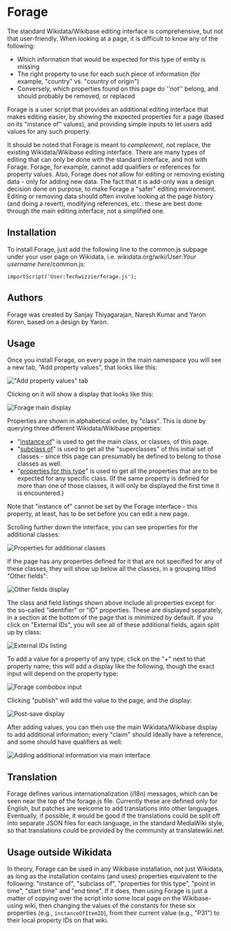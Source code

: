 # Forage

The standard Wikidata/Wikibase editing interface is comprehensive, but not that user-friendly. When looking at a page, it is difficult to know any of the following:
- Which information that would be expected for this type of entity is missing
- The right property to use for each such piece of information (for example, "country" vs. "country of origin")
- Conversely, which properties found on this page do ''not'' belong, and should probably be removed, or replaced

Forage is a user script that provides an additional editing interface that makes editing easier, by showing the expected properties for a page (based on its "instance of" values), and providing simple inputs to let users add values for any such property.

It should be noted that Forage is meant to _complement_, not replace, the existing Wikidata/Wikibase editing interface. There are many types of editing that can only be done with the standard interface, and not with Forage. Forage, for example, cannot add qualifiers or references for property values. Also, Forage does not allow for editing or removing existing data - only for adding new data. The fact that it is add-only was a design decision done on purpose, to make Forage a "safer" editing environment. Editing or removing data should often involve looking at the page history (and doing a revert), modifying references, etc.: these are best done through the main editing interface, not a simplified one.

## Installation

To install Forage, just add the following line to the common.js subpage under your user page on Wikidata, i.e. wikidata.org/wiki/User:_Your username here_/common.js:
```
importScript('User:Techwizzie/forage.js');
```

## Authors

Forage was created by Sanjay Thiyagarajan, Naresh Kumar and Yaron Koren, based on a design by Yaron.

## Usage

Once you install Forage, on every page in the main namespace you will see a new tab, "Add property values", that looks like this:

!["Add property values" tab](https://github.com/sanjay-thiyagarajan/forage/blob/main/images/Forage-tab-display.png)

Clicking on it will show a display that looks like this:

![Forage main display](https://github.com/sanjay-thiyagarajan/forage/blob/main/images/Forage-main-display.png)

Properties are shown in alphabetical order, by "class". This is done by querying three different Wikidata/Wikibase properties:
- "[instance of](https://www.wikidata.org/wiki/Property:P31)" is used to get the main class, or classes, of this page.
- "[subclass of](https://www.wikidata.org/wiki/Property:P279)" is used to get all the "superclasses" of this initial set of classes - since this page can presumably be defined to belong to those classes as well.
- "[properties for this type](https://www.wikidata.org/wiki/Property:P1963)" is used to get all the properties that are to be expected for any specific class. (If the same property is defined for more than one of those classes, it will only be displayed the first time it is encountered.)

Note that "instance of" cannot be set by the Forage interface - this property, at least, has to be set before you can edit a new page.

Scrolling further down the interface, you can see properties for the additional classes:

![Properties for additional classes](https://github.com/sanjay-thiyagarajan/forage/blob/main/images/Forage-additional-classes.png)

If the page has any properties defined for it that are not specified for any of these classes, they will show up below all the classes, in a grouping titled "Other fields":

![Other fields display](https://github.com/sanjay-thiyagarajan/forage/blob/main/images/Forage-other-fields.png)

The class and field listings shown above include all properties except for the so-called "identifier" or "ID" properties. These are displayed separately, in a section at the bottom of the page that is minimized by default. If you click on "External IDs", you will see all of these additional fields, again split up by class:

![External IDs listing](https://github.com/sanjay-thiyagarajan/forage/blob/main/images/Forage-external-IDs.png)

To add a value for a property of any type, click on the "+" next to that property name; this will add a display like the following, though the exact input will depend on the property type:

![Forage combobox input](https://raw.githubusercontent.com/sanjay-thiyagarajan/forage/main/images/Forage-combobox-input.png)

Clicking "publish" will add the value to the page, and the display:

![Post-save display](https://github.com/sanjay-thiyagarajan/forage/blob/main/images/Forage-post-save.png)

After adding values, you can then use the main Wikidata/Wikibase display to add additional information; every "claim" should ideally have a reference, and some should have qualifiers as well:

![Adding additional information via main interface](https://raw.githubusercontent.com/sanjay-thiyagarajan/forage/main/images/Forage-additional-info.png)

## Translation

Forage defines various internationalization (i18n) messages, which can be seen near the top of the forage.js file. Currently these are defined only for English, but patches are welcome to add translations into other languages. Eventually, if possible, it would be good if the translations could be split off into separate JSON files for each language, in the standard MediaWiki style, so that translations could be provided by the community at translatewiki.net.

## Usage outside Wikidata

In theory, Forage can be used in any Wikibase installation, not just Wikidata, as long as the installation contains (and uses) properties equivalent to the following: "instance of", "subclass of", "properties for this type", "point in time", "start time" and "end time". If it does, then using Forage is just a matter of copying over the script into some local page on the Wikibase-using wiki, then changing the values of the constants for these six properties (e.g., `instanceOfItemID`), from their current value (e.g., "P31") to their local property IDs on that wiki.
